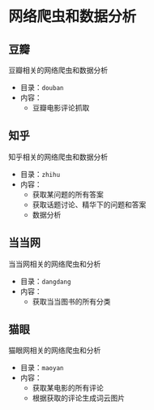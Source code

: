 # 网络爬虫和数据分析

## 豆瓣
豆瓣相关的网络爬虫和数据分析
- 目录：`douban`
- 内容：
    - 豆瓣电影评论抓取

## 知乎
知乎相关的网络爬虫和数据分析
- 目录：`zhihu`
- 内容：
    - 获取某问题的所有答案
    - 获取话题讨论、精华下的问题和答案
    - 数据分析

## 当当网
当当网相关的网络爬虫和分析
- 目录：`dangdang`
- 内容：
    - 获取当当图书的所有分类

## 猫眼
猫眼网相关的网络爬虫和分析
- 目录：`maoyan`
- 内容：
    - 获取某电影的所有评论
    - 根据获取的评论生成词云图片